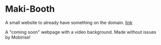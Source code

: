 # Maki-Booth
A small website to already have something on the domain. [link](https¨://makibooth.be)

A "coming soon" webpage with a video background.
Made without issues by Mobirise!
